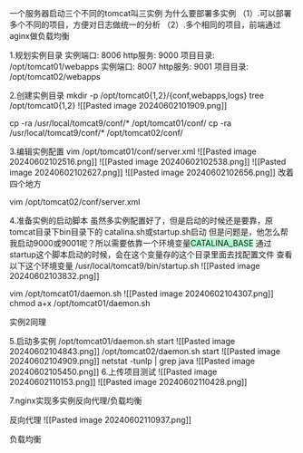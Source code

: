 一个服务器启动三个不同的tomcat叫三实例
为什么要部署多实例
（1）.可以部署多个不同的项目，方便对日志做统一的分析
（2）.多个相同的项目，前端通过aginx做负载均衡


1.规划实例目录
实例端口: 8006 http服务: 9000 项目目录: /opt/tomcat01/webapps 
实例端口: 8007 http服务: 9001 项目目录: /opt/tomcat02/webapps

2.创建实例目录
mkdir -p /opt/tomcat0{1,2}/{conf,webapps,logs}
tree /opt/tomcat0{1,2}
![[Pasted image 20240602101909.png]]

cp -ra /usr/local/tomcat9/conf/* /opt/tomcat01/conf/
cp -ra /usr/local/tomcat9/conf/* /opt/tomcat02/conf/


3.编辑实例配置
vim /opt/tomcat01/conf/server.xml
![[Pasted image 20240602102516.png]]
![[Pasted image 20240602102538.png]]
![[Pasted image 20240602102627.png]]
![[Pasted image 20240602102656.png]]
改着四个地方

vim /opt/tomcat02/conf/server.xml

4.准备实例的启动脚本
虽然多实例配置好了，但是启动的时候还是要靠，原tomcat目录下bin目录下的 catalina.sh或startup.sh启动
但是问题是，他怎么帮我启动9000或9001呢？所以需要依靠一个环境变量<span style="background:#affad1">CATALINA_BASE</span>
通过startup这个脚本启动的时候，会在这个变量存的这个目录里面去找配置文件
查看以下这个环境变量
/usr/local/tomcat9/bin/startup.sh
![[Pasted image 20240602103832.png]]


vim /opt/tomcat01/daemon.sh
![[Pasted image 20240602104307.png]]
chmod a+x /opt/tomcat01/daemon.sh

实例2同理

5.启动多实例
/opt/tomcat01/daemon.sh start
![[Pasted image 20240602104843.png]]
/opt/tomcat02/daemon.sh start
![[Pasted image 20240602104909.png]]
netstat -tunlp | grep java
![[Pasted image 20240602105450.png]]
6.上传项目测试
![[Pasted image 20240602110153.png]]
![[Pasted image 20240602110428.png]]

7.nginx实现多实例反向代理/负载均衡

反向代理
![[Pasted image 20240602110937.png]]

负载均衡
